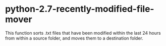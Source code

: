 # python-2.7-recently-modified-file-mover
This function sorts .txt files that have been modified within the last 24 hours from within a source folder, and moves them to a destination folder. 
